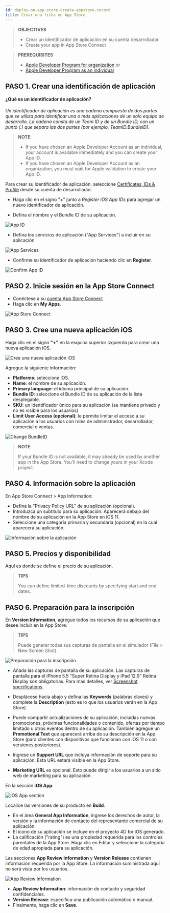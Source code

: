 ```yaml
---
id: deploy-on-app-store-create-appstore-record
title: Crear una ficha en App Store
---
```


> **OBJECTIVES**
> 
> * Crear un identificador de aplicación en su cuenta desarrollador
> * Create your app in App Store Connect

> **PREREQUISITES**
> 
> * [Apple Developer Program for organization](../tutorials/developer-program/register-apple-developer-program-organization) or
> * [Apple Developer Program as an individual](../tutorials/developer-program/register-apple-developer-program-individual)


## PASO 1. Crear una identificación de aplicación

#### ¿Qué es un identificador de aplicación?

*Un identificador de aplicación es una cadena compuesta de dos partes que se utiliza para identificar una o más aplicaciones de un solo equipo de desarrollo. La cadena consta de un Team ID y de un Bundle ID, con un punto (.) que separa las dos partes (por ejemplo, TeamID.BundleID).*

> **NOTE**
> 
> * If you have chosen an Apple Developer Account as an individual, your account is available immediately and you can create your App ID.
> * If you have chosen an Apple Developer Account as an organization, you must wait for Apple validation to create your App ID.

Para crear su identificador de aplicación, seleccione [Certificates, IDs & Profile](https://developer.apple.com/account/ios/identifier/bundle) desde su cuenta de desarrollador.

* Haga clic en el signo "+" junto a *Register iOS App IDs* para agregar un nuevo identificador de aplicación.

* Defina el nombre y el Bundle ID de su aplicación.

![App ID](img/Developer-account-App-ID.png)

* Defina los servicios de aplicación ("App Services") a incluir en su aplicación

![App Services](img/App-Services-to-include.png)

* Confirme su identificador de aplicación haciendo clic en **Register**.

![Confirm App ID](img/Confirm-App-ID.png)

## PASO 2. Inicie sesión en la App Store Connect

* Conéctese a su [cuenta App Store Connect](https://appstoreconnect.apple.com)
* Haga clic en **My Apps**.

![App Store Connect](img/App-Store-Connect-home-page.png)

## PASO 3. Cree una nueva aplicación iOS

Haga clic en el signo **"+"** en la esquina superior izquierda para crear una nueva aplicación iOS.

![Cree una nueva aplicación iOS](img/Create-new-iOS-App.png)

Agregue la siguiente información:

* **Platforms**: seleccione iOS.
* **Name**: el nombre de su aplicación.
* **Primary language**: el idioma principal de su aplicación.
* **Bundle ID**: seleccione el Bundle ID de su aplicación de la lista desplegable.
* **SKU**: un identificador único para su aplicación (se mantiene privado y no es visible para los usuarios)
* **Limit User Access (opcional)**: le permite limitar el acceso a su aplicación a los usuarios con roles de administrador, desarrollador, comercial o ventas.

![Change BundleID](img/Change-BundleID-Xcode-Project.png)

> **NOTE**
> 
> If your Bundle ID is not available, it may already be used by another app in the App Store. You'll need to change yours in your Xcode project.

## PASO 4. Información sobre la aplicación

En App Store Connect > App Information:

* Defina la "Privacy Policy URL" de su aplicación (opcional).
* Introduzca un subtitulo para su aplicación. Aparecerá debajo del nombre de su aplicación en la App Store en iOS 11.
* Seleccione una categoría primaria y secundaria (opcional) en la cual aparecerá su aplicación.

![Información sobre la aplicación](img/App-Store-Connect-app-information.png)

## PASO 5. Precios y disponibilidad

Aquí es donde se define el precio de su aplicación.

> **TIPS**
> 
> You can define limited-time discounts by specifying start and end dates.

## PASO 6. Preparación para la inscripción

En **Version Information**, agregue todos los recursos de su aplicación que desee incluir en la App Store:

> **TIPS**
> 
> Puede generar todas sus capturas de pantalla en el simulador (File > New Screen Shot).

![Preparación para la inscripción](img/Prepare-for-submission-screenshot-description.png)

* Añada las capturas de pantalla de su aplicación. Las capturas de pantalla para el iPhone 5.5 "Super Retina Display y iPad 12.9" Retina Display son obligatorias. Para más detalles, ver [Screenshot specifications](https://help.apple.com/app-store-connect/#/devd274dd925).

* Desplácese hacia abajo y defina las **Keywords** (palabras claves) y complete la **Description** (esto es lo que los usuarios verán en la App Store).
* Puede compartir actualizaciones de su aplicación, incluidas nuevas promociones, próximas funcionalidades o contenido, ofertas por tiempo limitado u otros eventos dentro de su aplicación. También agregue un **Promotional Text** que aparecerá arriba de su descripción en la App Store (para clientes con dispositivos que funcionan con iOS 11 o con versiones posteriores).
* Ingrese un **Support URL** que incluya información de soporte para su aplicación. Esta URL estará visible en la App Store.
* **Marketing URL** es opcional. Esto puede dirigir a los usuarios a un sitio web de marketing para su aplicación.

En la sección **iOS App**:

![iOS App section](img/Prepare-for-submission-build-icon.png)

Localice las versiones de su producto en **Build**.

* En el área **General App Information**, ingrese los derechos de autor, la versión y la información de contacto del representante comercial de su aplicación.
* El icono de su aplicación se incluye en el proyecto 4D for iOS generado.
* La calificación ("rating") es una propiedad requerida para los controles parentales de la App Store. Haga clic en Editar y seleccione la categoría de edad apropiada para su aplicación.

Las secciones **App Review Information** y **Version Release** contienen información requerida por la App Store. La información suministrada aquí no será vista por los usuarios.

![App Review Information](img/Prepare-for-submission-review-information.png)

* **App Review Information**: información de contacto y seguridad confidenciales.
* **Version Release**: especifica una publicación automática o manual.
* Finalmente, haga clic en **Save**.
